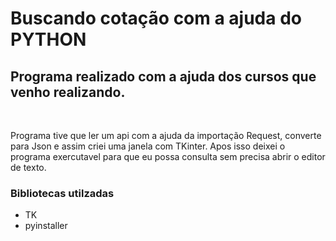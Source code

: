 <h1>Buscando cotação com a ajuda do PYTHON</h1>

<h2>Programa realizado com a ajuda dos cursos que venho realizando.</h2>
<br>
 <p>Programa tive que ler um api com a ajuda da importação Request, converte para Json e assim criei uma janela com TKinter. Apos isso deixei o programa exercutavel para que eu possa consulta sem precisa abrir o editor de texto.
 <br>
<h3>Bibliotecas utilzadas</h3>
<ul>
  <li>TK</li>
  <li>pyinstaller</li>
</ul>
